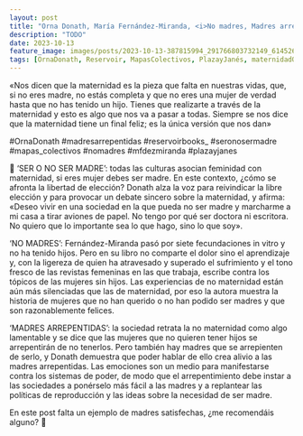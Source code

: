 ```yaml
---
layout: post
title: "Orna Donath, María Fernández-Miranda, <i>No madres, Madres arrepentidas y ¿Ser o no ser madre?</i>"
description: "TODO"
date: 2023-10-13
feature_image: images/posts/2023-10-13-387815994_291766803732149_6145261966156578974_n_17981420561314701.heic
tags: [OrnaDonath, Reservoir, MapasColectivos, PlazayJanés, maternidadOno, maternidadOno]
---
```


«Nos dicen que la maternidad es la pieza que falta en nuestras vidas, que, si no eres madre, no estás completa y que no eres una mujer de verdad hasta que no has tenido un hijo. Tienes que realizarte a través de la maternidad y esto es algo que nos va a pasar a todas. Siempre se nos dice que la maternidad tiene un final feliz; es la única versión que nos dan»
<!--more-->

#OrnaDonath #madresarrepentidas #reservoirbooks_ #seronosermadre #mapas_colectivos #nomadres #mfdezmiranda #plazayjanes

🛝 ‘SER O NO SER MADRE’: todas las culturas asocian feminidad con maternidad, si eres mujer debes ser madre. En este contexto, ¿cómo se afronta la libertad de elección? Donath alza la voz para reivindicar la libre elección y para provocar un debate sincero sobre la maternidad, y afirma: «Deseo vivir en una sociedad en la que pueda no ser madre y marcharme a mi casa a tirar aviones de papel. No tengo por qué ser doctora ni escritora. No quiero que lo importante sea lo que hago, sino lo que soy».

‘NO MADRES’: Fernández-Miranda pasó por siete fecundaciones in vitro y no ha tenido hijos. Pero en su libro no comparte el dolor sino el aprendizaje y, con la ligereza de quien ha atravesado y superado el sufrimiento y el tono fresco de las revistas femeninas en las que trabaja, escribe contra los tópicos de las mujeres sin hijos. Las experiencias de no maternidad están aún más silenciadas que las de maternidad, por eso la autora muestra la historia de mujeres que no han querido o no han podido ser madres y que son razonablemente felices.

‘MADRES ARREPENTIDAS’: la sociedad retrata la no maternidad como algo lamentable y se dice que las mujeres que no quieren tener hijos se arrepentirán de no tenerlos. Pero también hay madres que se arrepienten de serlo, y Donath demuestra que poder hablar de ello crea alivio a las madres arrepentidas. Las emociones son un medio para manifestarse contra los sistemas de poder, de modo que el arrepentimiento debe instar a las sociedades a ponérselo más fácil a las madres y a replantear las políticas de reproducción y las ideas sobre la necesidad de ser madre.

En este post falta un ejemplo de madres satisfechas, ¿me recomendáis alguno? 🛝
